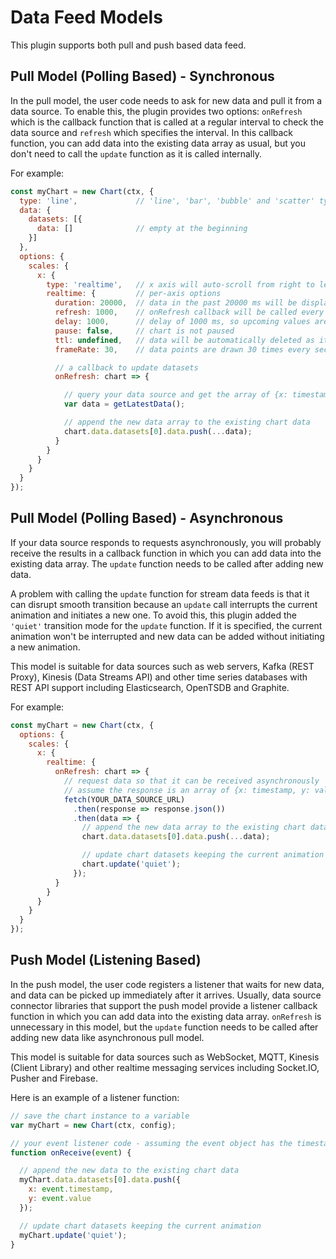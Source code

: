 # Data Feed Models

This plugin supports both pull and push based data feed.

## Pull Model (Polling Based) - Synchronous

In the pull model, the user code needs to ask for new data and pull it from a data source. To enable this, the plugin provides two options: `onRefresh` which is the callback function that is called at a regular interval to check the data source and `refresh` which specifies the interval. In this callback function, you can add data into the existing data array as usual, but you don't need to call the `update` function as it is called internally.

For example:

```js
const myChart = new Chart(ctx, {
  type: 'line',             // 'line', 'bar', 'bubble' and 'scatter' types are supported
  data: {
    datasets: [{
      data: []              // empty at the beginning
    }]
  },
  options: {
    scales: {
      x: {
        type: 'realtime',   // x axis will auto-scroll from right to left
        realtime: {         // per-axis options
          duration: 20000,  // data in the past 20000 ms will be displayed
          refresh: 1000,    // onRefresh callback will be called every 1000 ms
          delay: 1000,      // delay of 1000 ms, so upcoming values are known before plotting a line
          pause: false,     // chart is not paused
          ttl: undefined,   // data will be automatically deleted as it disappears off the chart
          frameRate: 30,    // data points are drawn 30 times every second

          // a callback to update datasets
          onRefresh: chart => {

            // query your data source and get the array of {x: timestamp, y: value} objects
            var data = getLatestData();

            // append the new data array to the existing chart data
            chart.data.datasets[0].data.push(...data);
          }
        }
      }
    }
  }
});
```

## Pull Model (Polling Based) - Asynchronous

If your data source responds to requests asynchronously, you will probably receive the results in a callback function in which you can add data into the existing data array. The `update` function needs to be called after adding new data.

A problem with calling the `update` function for stream data feeds is that it can disrupt smooth transition because an `update` call interrupts the current animation and initiates a new one. To avoid this, this plugin added the `'quiet'` transition mode for the `update` function. If it is specified, the current animation won't be interrupted and new data can be added without initiating a new animation.

This model is suitable for data sources such as web servers, Kafka (REST Proxy), Kinesis (Data Streams API) and other time series databases with REST API support including Elasticsearch, OpenTSDB and Graphite.

For example:

```js
const myChart = new Chart(ctx, {
  options: {
    scales: {
      x: {
        realtime: {
          onRefresh: chart => {
            // request data so that it can be received asynchronously
            // assume the response is an array of {x: timestamp, y: value} objects
            fetch(YOUR_DATA_SOURCE_URL)
              .then(response => response.json())
              .then(data => {
                // append the new data array to the existing chart data
                chart.data.datasets[0].data.push(...data);

                // update chart datasets keeping the current animation
                chart.update('quiet');
              });
          }
        }
      }
    }
  }
});
```

## Push Model (Listening Based)

In the push model, the user code registers a listener that waits for new data, and data can be picked up immediately after it arrives. Usually, data source connector libraries that support the push model provide a listener callback function in which you can add data into the existing data array. `onRefresh` is unnecessary in this model, but the `update` function needs to be called after adding new data like asynchronous pull model.

This model is suitable for data sources such as WebSocket, MQTT, Kinesis (Client Library) and other realtime messaging services including Socket.IO, Pusher and Firebase.

Here is an example of a listener function:

```js
// save the chart instance to a variable
var myChart = new Chart(ctx, config);

// your event listener code - assuming the event object has the timestamp and value properties
function onReceive(event) {

  // append the new data to the existing chart data
  myChart.data.datasets[0].data.push({
    x: event.timestamp,
    y: event.value
  });

  // update chart datasets keeping the current animation
  myChart.update('quiet');
}
```
